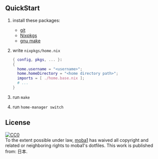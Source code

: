 ## QuickStart

1. install these packages:
    - [git](https://git-scm.com/)
    - [Nixpkgs](https://github.com/NixOS/nixpkgs)
    - [gnu make](https://www.gnu.org/software/make/)

2. write `nixpkgs/home.nix`
    ```nix
    { config, pkgs, ... }:
    {
      home.username = "<username>";
      home.homeDirectory = "<home directory path>";
      imports = [ ./home.base.nix ];
      # ...
    }
    ```

3. run `make`
4. run `home-manager switch`

## License

<p xmlns:dct="http://purl.org/dc/terms/" xmlns:vcard="http://www.w3.org/2001/vcard-rdf/3.0#">
  <a rel="license"
     href="http://creativecommons.org/publicdomain/zero/1.0/">
    <img src="http://i.creativecommons.org/p/zero/1.0/88x31.png" style="border-style: none;" alt="CC0" />
  </a>
  <br />
  To the extent possible under law,
  <a rel="dct:publisher"
     href="https://github.com/moba1/dotfiles">
    <span property="dct:title">moba1</span></a>
  has waived all copyright and related or neighboring rights to
  <span property="dct:title">moba1's dotfiles</span>.
This work is published from:
<span property="vcard:Country" datatype="dct:ISO3166"
      content="JP" about="https://github.com/moba1/dotfiles">
  日本</span>.
</p>
